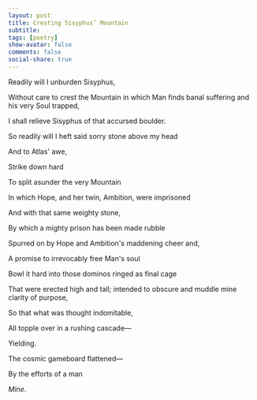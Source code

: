 ```yaml
---
layout: post
title: Cresting Sisyphus’ Mountain
subtitle: 
tags: [poetry]
show-avatar: false
comments: false
social-share: true
---
```


Readily will I unburden Sisyphus,

Without care to crest the Mountain in which Man finds banal suffering and his very Soul trapped,

I shall relieve Sisyphus of that accursed boulder.

So readily will I heft said sorry stone above my head

And to Atlas' awe,

Strike down hard

To split asunder the very Mountain

In which Hope, and her twin, Ambition, were imprisoned

And with that same weighty stone,

By which a mighty prison has been made rubble

Spurred on by Hope and Ambition's maddening cheer and,

A promise to irrevocably free Man's soul

Bowl it hard into those dominos ringed as final cage

That were erected high and tall; intended to obscure and muddle mine clarity of purpose,

So that what was thought indomitable,

All topple over in a rushing cascade—

Yielding.

The cosmic gameboard flattened—

By the efforts of a man

*Mine.*
